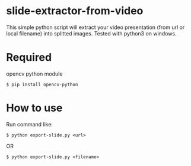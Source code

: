 # slide-extractor-from-video
This simple python script will extract your video presentation (from url or local filename) into splitted images.
Tested with python3 on windows.

# Required
opencv python module
```
$ pip install opencv-python
```
# How to use
Run command like:
```
$ python export-slide.py <url>
  ```
OR
```
$ python export-slide.py <filename>
  ```
